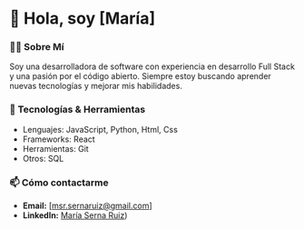 # 👋 Hola, soy [María]

### 👨‍💻 Sobre Mí

Soy una desarrolladora de software con experiencia en desarrollo Full Stack y una pasión por el código abierto. Siempre estoy buscando aprender nuevas tecnologías y mejorar mis habilidades.

### 🔧 Tecnologías & Herramientas

- Lenguajes: JavaScript, Python, Html, Css
- Frameworks: React
- Herramientas: Git
- Otros: SQL

### 📫 Cómo contactarme

- **Email:** [msr.sernaruiz@gmail.com]
- **LinkedIn:** [María Serna Ruiz](https://linkedin.com/in/maria-serna-ruiz-75874b29))


